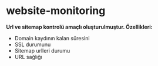 # website-monitoring

**Url ve sitemap kontrolü amaçlı oluşturulmuştur. Özellikleri:**
* Domain kaydının kalan süresini
* SSL durumunu
* Sitemap urlleri durumu
* URL sağlığı
